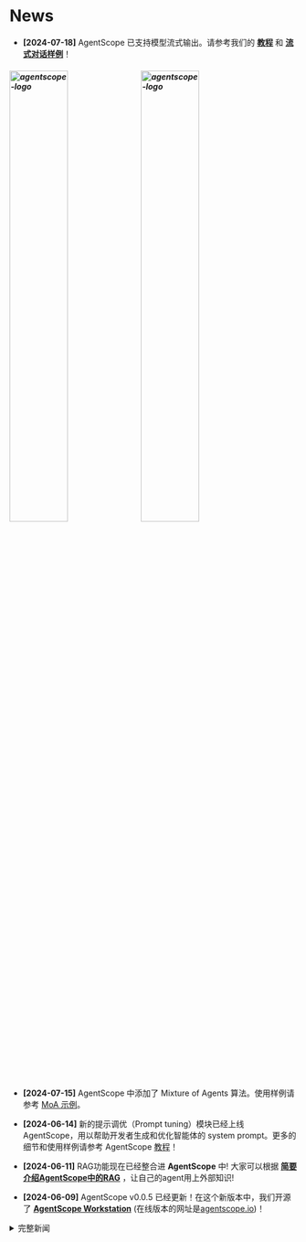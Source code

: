 # News

- **[2024-07-18]** AgentScope 已支持模型流式输出。请参考我们的 [**教程**](https://doc.agentscope.io/v0/zh_CN/build_tutorial/streaming.html) 和 [**流式对话样例**](https://github.com/modelscope/agentscope/tree/v0/examples/conversation_in_stream_mode)！

<h5 align="left">
<img src="https://github.com/user-attachments/assets/b14d9b2f-ce02-4f40-8c1a-950f4022c0cc" width="45%" alt="agentscope-logo">
<img src="https://github.com/user-attachments/assets/dfffbd1e-1fe7-49ee-ac11-902415b2b0d6" width="45%" alt="agentscope-logo">
</h5>

- **[2024-07-15]** AgentScope 中添加了 Mixture of Agents 算法。使用样例请参考 [MoA 示例](https://github.com/modelscope/agentscope/blob/v0/examples/conversation_mixture_of_agents)。

- **[2024-06-14]** 新的提示调优（Prompt tuning）模块已经上线 AgentScope，用以帮助开发者生成和优化智能体的 system prompt。更多的细节和使用样例请参考 AgentScope [教程](https://doc.agentscope.io/v0/zh_CN/build_tutorial/prompt_optimization.html)！

- **[2024-06-11]** RAG功能现在已经整合进 **AgentScope** 中! 大家可以根据 [**简要介绍AgentScope中的RAG**](https://doc.agentscope.io/v0/zh_CN/tutorial/rag.html) ，让自己的agent用上外部知识!

- **[2024-06-09]** AgentScope v0.0.5 已经更新！在这个新版本中，我们开源了 [**AgentScope Workstation**](https://doc.agentscope.io/v0/zh_CN/build_tutorial/visual.html) (在线版本的网址是[agentscope.io](https://agentscope.io))！

<details>
<summary>完整新闻</summary>

- **[2024-05-24]** 我们很高兴地宣布 **AgentScope Workstation** 相关功能即将开源。我们的网站服务暂时下线。在线服务会很快升级重新上线，敬请期待...

- **[2024-05-15]** 用于解析模型格式化输出的**解析器**模块已经上线 AgentScope！更轻松的构建多智能体应用，使用方法请参考[教程](https://doc.agentscope.io/v0/zh_CN/build_tutorial/structured_output.html)。与此同时，[`DictDialogAgent`](https://github.com/modelscope/agentscope/blob/v0/src/agentscope/agents/dict_dialog_agent.py) 类和 [狼人杀游戏](https://github.com/modelscope/agentscope/tree/v0/examples/game_werewolf) 样例也已经同步更新！

- **[2024-05-14]** 目前 AgentScope 正在进行 AgentScope Workstation & Copilot 用户体验反馈活动，需要您宝贵的意见来帮助我们改善 AgentScope 的拖拽式多智能体应用开发与 Copilot 体验。您的每一个反馈都十分宝贵，请点击 [链接](https://survey.aliyun.com/apps/zhiliao/vgpTppn22) 参与问卷，感谢您的支持！

- **[2024-05-14]** AgentScope 现已支持 **gpt-4o** 等 OpenAI Vision 模型! 模型配置请见[链接](./examples/model_configs_template/openai_chat_template.json)。同时，新的样例“[与gpt-4o模型对话](./examples/conversation_with_gpt-4o)”已上线!

- **[2024-04-30]** 我们现在发布了**AgentScope** v0.0.4版本！

- **[2024-04-27]** [AgentScope Workstation](https://agentscope.io/)上线了！ 欢迎使用 Workstation 体验如何在*拖拉拽编程平台* 零代码搭建多智体应用，也欢迎大家通过*copilot*查询AgentScope各种小知识！

- **[2024-04-19]** AgentScope现已经支持Llama3！我们提供了面向CPU推理和GPU推理的[脚本](./examples/model_llama3)和[模型配置](./examples/model_llama3)，一键式开启Llama3的探索，在我们的样例中尝试Llama3吧！

- **[2024-04-06]** 我们现在发布了**AgentScope** v0.0.3版本！

- **[2024-04-06]** 新的样例“[五子棋](./examples/game_gomoku)”，“[与ReAct智能体对话](./examples/agent_ReAct)”，“[与RAG智能体对话](./examples/conversation_with_RAG_agents)”，“[分布式并行优化](./examples/distributed_parallel_optimization)”上线了！

- **[2024-03-19]** 我们现在发布了**AgentScope** v0.0.2版本！在这个新版本中，AgentScope支持了ollama（本地CPU推理引擎），DashScope和Gemini APIs。

- **[2024-03-19]** 新的样例“[带有@功能的自主对话](./examples/conversation_with_mentions)”和“[兼容LangChain的基础对话](./examples/conversation_with_langchain)”上线了！

- **[2024-03-19]** AgentScope的[中文教程](https://doc.agentscope.io/v0/zh_CN)上线了！

- **[2024-02-27]** 我们现在发布了**AgentScope** v0.0.1版本！现在，AgentScope也可以在[PyPI](https://pypi.org/project/agentscope/)上下载

- **[2024-02-14]** 我们在arXiv上发布了论文“[AgentScope: A Flexible yet Robust Multi-Agent Platform](https://arxiv.org/abs/2402.14034)”!
